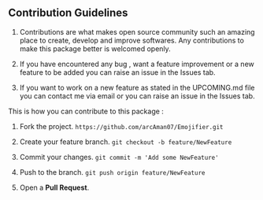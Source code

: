 ## Contribution Guidelines

1. Contributions are what makes open source community such an amazing place to create, develop and improve softwares. Any contributions to make this package better is welcomed openly.

2. If you have encountered any bug , want a feature improvement or a new feature to be added you can raise an issue in the Issues tab.

3. If you want to work on a new feature as stated in the UPCOMING.md file you can contact me via email or you can raise an issue in the Issues tab.

This is how you can contribute to this package :

1. Fork the project. `https://github.com/arcAman07/Emojifier.git`

2. Create your feature branch. `git checkout -b feature/NewFeature`

3. Commit your changes. `git commit -m 'Add some NewFeature'`

4. Push to the branch. `git push origin feature/NewFeature`

5. Open a **Pull Request**.
